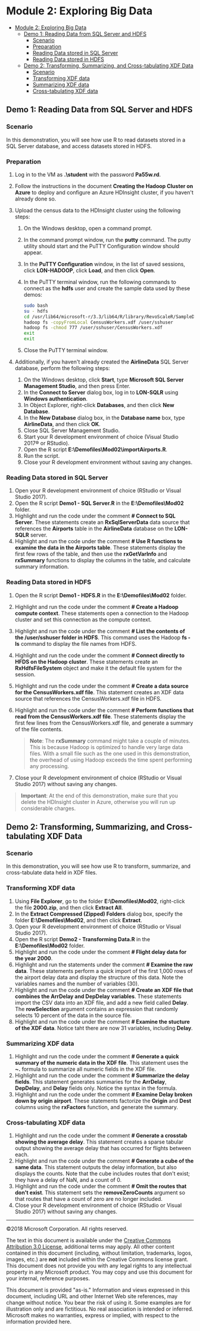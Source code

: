 # Module 2: Exploring Big Data

- [Module 2: Exploring Big Data](#module-2-exploring-big-data)
    - [Demo 1: Reading Data from SQL Server and HDFS](#demo-1-reading-data-from-sql-server-and-hdfs)
        - [Scenario](#scenario)
        - [Preparation](#preparation)
        - [Reading Data stored in SQL Server](#reading-data-stored-in-sql-server)
        - [Reading Data stored in HDFS](#reading-data-stored-in-hdfs)
    - [Demo 2: Transforming, Summarizing, and Cross-tabulating XDF Data](#demo-2-transforming-summarizing-and-cross-tabulating-xdf-data)
        - [Scenario](#scenario)
        - [Transforming XDF data](#transforming-xdf-data)
        - [Summarizing XDF data](#summarizing-xdf-data)
        - [Cross-tabulating XDF data](#cross-tabulating-xdf-data)

## Demo 1: Reading Data from SQL Server and HDFS

### Scenario

In this demonstration, you will see how use R to read datasets stored in a SQL Server database, and access datasets stored in HDFS.

### Preparation

1. Log in to the  VM as **.\\student** with the password **Pa55w.rd**.
2. Follow the instructions in the document **Creating the Hadoop Cluster on Azure** to deploy and configure an Azure HDInsight cluster, if you haven't already done so.
3. Upload the census data to the HDInsight cluster using the following steps:
	1. On the Windows desktop, open a command prompt.
	2. In the command prompt window, run the **putty** command. The putty utility should start and the PuTTY Configuration window should appear.
	3. In the **PuTTY Configuration** window, in the list of saved sessions, click **LON-HADOOP**, click **Load**, and then click **Open**.
	4. In the PuTTY terminal window, run the following commands to connect as the **hdfs** user and create the sample data used by these demos:

        ```Bash
        sudo bash
        su - hdfs
        cd /usr/lib64/microsoft-r/3.3/lib64/R/library/RevoScaleR/SampleData
        hadoop fs -copyFromLocal CensusWorkers.xdf /user/sshuser
        hadoop fs -chmod 777 /user/sshuser/CensusWorkers.xdf
        exit
        exit
        ```

    5. Close the PuTTY terminal window.

4. Additionally, if you haven't already created the **AirlineData** SQL Server database, perform the following steps:
    1. On the Windows desktop, click **Start**, type **Microsoft SQL Server Management Studio**, and then press Enter.
    2. In the **Connect to Server** dialog box, log in to **LON-SQLR** using **Windows authentication**.
    3. In Object Explorer, right-click **Databases**, and then click **New Database**.
    4. In the **New Database** dialog box, in the **Database name** box, type **AirlineData**, and then click **OK**.
    5. Close SQL Server Management Studio.
    6. Start your R development environment of choice (Visual Studio 2017® or RStudio).
    7. Open the R script **E:\\Demofiles\\Mod02\\importAirports.R**.
    8. Run the script.
    9. Close your R development environment without saving any changes.

### Reading Data stored in SQL Server

1. Open your R development environment of choice (RStudio or Visual Studio 2017).
2. Open the R script **Demo1 - SQL Server.R** in the **E:\\Demofiles\\Mod02** folder.
3. Highlight and run the code under the comment **# Connect to SQL Server**. These statements create an **RxSqlServerData** data source that references the **Airports** table in the **AirlineData** database on the **LON-SQLR** server.
4. Highlight and run the code under the comment **# Use R functions to examine the data in the Airports table**. These statements display the first few rows of the table, and then use the **rxGetVarInfo** and **rxSummary** functions to display the columns in the table, and calculate summary information.

### Reading Data stored in HDFS

1. Open the R script **Demo1 - HDFS.R** in the **E:\\Demofiles\\Mod02** folder.
2. Highlight and run the code under the comment **# Create a Hadoop compute context**. These statements open a connection to the Hadoop cluster and set this connection as the compute context.
3. Highlight and run the code under the comment **# List the contents of the /user/sshuser folder in HDFS**. This command uses the Hadoop **fs -ls** command to display the file names from HDFS.
4. Highlight and run the code under the comment **# Connect directly to HFDS on the Hadoop cluster**. These statements create an **RxHdfsFileSystem** object and make it the default file system for the session.
5. Highlight and run the code under the comment **# Create a data source for the CensusWorkers.xdf file**. This statement creates an XDF data source that references the CensusWorkers.xdf file in HDFS.
6. Highlight and run the code under the comment **# Perform functions that read from the CensusWorkers.xdf file**. These statements display the first few lines from the CensusWorkers.xdf file, and generate a summary of the file contents. 

    > **Note**: The **rxSummary** command might take a couple of minutes. This is because Hadoop is optimized to handle very large data files. With a small file such as the one used in this demonstration, the overhead of using Hadoop exceeds the time spent performing any processing.

7. Close your R development environment of choice (RStudio or Visual Studio 2017) without saving any changes.

> **Important**: At the end of this demonstration, make sure that you delete the HDInsight cluster in Azure, otherwise you will run up considerable charges.

## Demo 2: Transforming, Summarizing, and Cross-tabulating XDF Data

### Scenario

In this demonstration, you will see how use R to transform, summarize, and cross-tabulate data held in XDF files.

### Transforming XDF data

1. Using **File Explorer**, go to the folder **E:\\Demofiles\\Mod02**, right-click the file **2000.zip**, and then click **Extract All**.
2. In the **Extract Compressed (Zipped) Folders** dialog box, specify the folder **E:\\Demofiles\\Mod02**, and then click **Extract**.
3. Open your R development environment of choice (RStudio or Visual Studio 2017).
4. Open the R script **Demo2 - Transforming Data.R** in the **E:\\Demofiles\\Mod02** folder.
5. Highlight and run the code under the comment **# Flight delay data for the year 2000**.
6. Highlight and run the statements under the comment **# Examine the raw data**. These statements perform a quick import of the first 1,000 rows of the airport delay data and display the structure of this data. Note the variables names and the number of variables (30).
7. Highlight and run the code under the comment **# Create an XDF file that combines the ArrDelay and DepDelay variables**. These statements import the CSV data into an XDF file, and add a new field called **Delay**. The **rowSelection** argument contains an expression that randomly selects 10 percent of the data in the source file.
8. Highlight and run the code under the comment **# Examine the stucture of the XDF data**. Notice taht there are now 31 variables, including **Delay**.

### Summarizing XDF data

1. Highlight and run the code under the comment **# Generate a quick summary of the numeric data in the XDF file**. This statement uses the **~.** formula to summarize all numeric fields in the XDF file.
2. Highlight and run the code under the comment **# Summarize the delay fields**. This statement generates summaries for the **ArrDelay**, **DepDelay**, and **Delay** fields only. Notice the syntax in the formula.
3. Highlight and run the code under the comment **# Examine Delay broken down by origin airport**. These statements factorize the **Origin** and **Dest** columns using the **rxFactors** function, and generate the summary.

### Cross-tabulating XDF data

1. Highlight and run the code under the comment **# Generate a crosstab showing the average delay**. This statement creates a sparse tabular output showing the average delay that has occurred for flights between each.
2. Highlight and run the code under the comment **# Generate a cube of the same data**. This statement outputs the delay information, but also displays the counts. Note that the cube includes routes that don't exist; they have a delay of NaN, and a count of 0.
3. Highlight and run the code under the comment **# Omit the routes that don't exist**. This statement sets the **removeZeroCounts** argument so that routes that have a count of zero are no longer included.
4. Close your R development environment of choice (RStudio or Visual Studio 2017) without saving any changes.

---

©2018 Microsoft Corporation. All rights reserved.

The text in this document is available under the [Creative Commons Attribution 3.0 License](https://creativecommons.org/licenses/by/3.0/legalcode), additional terms may apply. All other content contained in this document (including, without limitation, trademarks, logos, images, etc.) are **not** included within the Creative Commons license grant. This document does not provide you with any legal rights to any intellectual property in any Microsoft product. You may copy and use this document for your internal, reference purposes.

This document is provided "as-is." Information and views expressed in this document, including URL and other Internet Web site references, may change without notice. You bear the risk of using it. Some examples are for illustration only and are fictitious. No real association is intended or inferred. Microsoft makes no warranties, express or implied, with respect to the information provided here.
